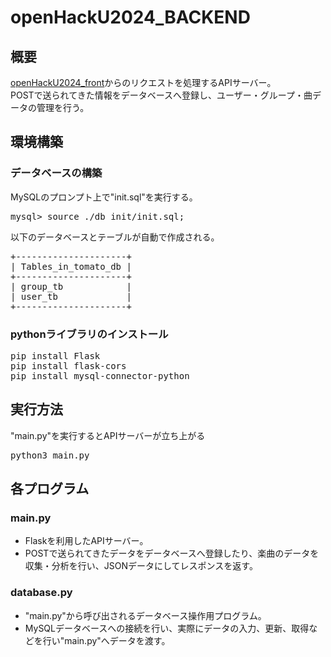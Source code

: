 # openHackU2024_BACKEND

## 概要
[openHackU2024_front](https://github.com/kajiLabTeam/openHackU2024_front)からのリクエストを処理するAPIサーバー。  
POSTで送られてきた情報をデータベースへ登録し、ユーザー・グループ・曲データの管理を行う。

## 環境構築
### データベースの構築
MySQLのプロンプト上で"init.sql"を実行する。
<pre>
mysql> source ./db_init/init.sql;
</pre>
以下のデータベースとテーブルが自動で作成される。
<pre>
+---------------------+
| Tables_in_tomato_db |
+---------------------+
| group_tb            |
| user_tb             |
+---------------------+
</pre>
### pythonライブラリのインストール
<pre>
pip install Flask
pip install flask-cors
pip install mysql-connector-python
</pre>

## 実行方法
"main.py"を実行するとAPIサーバーが立ち上がる
<pre>
python3 main.py
</pre>

## 各プログラム
### main.py
- Flaskを利用したAPIサーバー。  
- POSTで送られてきたデータをデータベースへ登録したり、楽曲のデータを収集・分析を行い、JSONデータにしてレスポンスを返す。
### database.py
- "main.py"から呼び出されるデータベース操作用プログラム。  
- MySQLデータベースへの接続を行い、実際にデータの入力、更新、取得などを行い"main.py"へデータを渡す。
